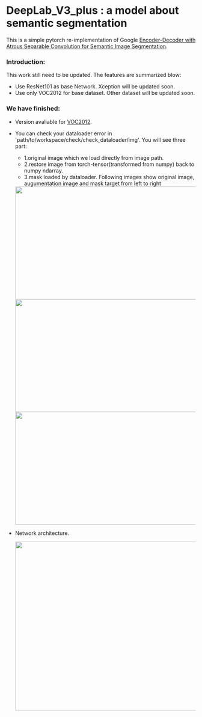 # DeepLab_V3_plus : a model about semantic segmentation
This is a simple pytorch re-implementation of Google [Encoder-Decoder with Atrous Separable Convolution for Semantic Image Segmentation](https://arxiv.org/pdf/1802.02611.pdf).

### Introduction:
This work still need to be updated.
The features are summarized blow:
+ Use ResNet101 as base Network. Xception will be updated soon.
+ Use only VOC2012 for base dataset. Other dataset will be updated soon.


### We have finished:
+ Version avaliable for [VOC2012](http://host.robots.ox.ac.uk/pascal/VOC/voc2012/).
+ You can check your dataloader error in 'path/to/workspace/check/check_dataloader/img'.
  You will see three part:
  + 1.original image which we load directly from image path.
  + 2.restore image from torch-tensor(transformed from numpy) back to numpy ndarray.
  + 3.mask loaded by dataloader.
  Following images show original image, augumentation image and mask target from left to right 
  <div align=left><img width="900" height="300" src="https://github.com/songdejia/DeepLab_v3_plus_pytorch/blob/master/screenshot/combine1.jpg"/></div>
  <div align=left><img width="900" height="300" src="https://github.com/songdejia/DeepLab_v3_plus_pytorch/blob/master/screenshot/combine2.jpg"/></div>
  <div align=left><img width="900" height="300" src="https://github.com/songdejia/DeepLab_v3_plus_pytorch/blob/master/screenshot/combine3.jpg"/></div>

+ Network architecture.
  <div align=left><img width="800" height="450" src="https://github.com/songdejia/DeepLab_v3_plus_pytorch/blob/master/screenshot/network.jpg"/></div>
  
